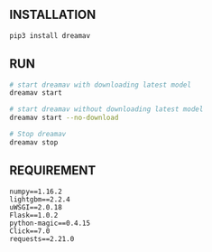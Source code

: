 ## INSTALLATION

```bash
pip3 install dreamav
```

## RUN
```bash
# start dreamav with downloading latest model
dreamav start

# start dreamav without downloading latest model
dreamav start --no-download

# Stop dreamav
dreamav stop
```

## REQUIREMENT
```
numpy==1.16.2
lightgbm==2.2.4
uWSGI==2.0.18
Flask==1.0.2
python-magic==0.4.15
Click==7.0
requests==2.21.0
```
